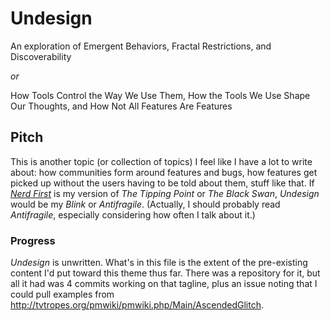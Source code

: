 # Undesign

An exploration of Emergent Behaviors, Fractal Restrictions, and Discoverability

*or*

How Tools Control the Way We Use Them, How the Tools We Use Shape Our Thoughts, and How Not All Features Are Features

## Pitch

This is another topic (or collection of topics) I feel like I have a lot to write about: how communities form around features and bugs, how features get picked up without the users having to be told about them, stuff like that. If *[Nerd First][]* is my version of *The Tipping Point* or *The Black Swan*, *Undesign* would be my *Blink* or *Antifragile*. (Actually, I should probably read *Antifragile*, especially considering how often I talk about it.)

### Progress

*Undesign* is unwritten. What's in this file is the extent of the pre-existing content I'd put toward this theme thus far. There was a repository for it, but all it had was 4 commits working on that tagline, plus an issue noting that I could pull examples from http://tvtropes.org/pmwiki/pmwiki.php/Main/AscendedGlitch.

[Nerd First]: f63f28c0-aa23-44c0-b7b3-9b043489d132.md

